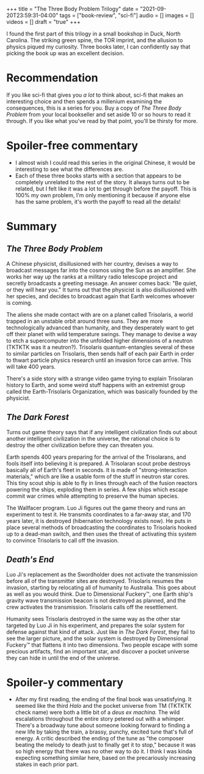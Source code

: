 +++
title = "The Three Body Problem Trilogy"
date = "2021-09-20T23:59:31-04:00"
tags = ["book-review", "sci-fi"]
audio = []
images = []
videos = []
draft = "true"
+++

I found the first part of this trilogy in a small bookshop in Duck, North Carolina.  The striking green spine, the TOR imprint, and the allusion to physics piqued my curiosity.  Three books later, I can confidently say that picking the book up was an excellent decision.

<!--more-->

# Recommendation

If you like sci-fi that gives you *a lot* to think about, sci-fi that makes an interesting choice and then spends a millenium examining the consequences, this is a series for you.  Buy a copy of *The Three Body Problem* from your local bookseller and set aside 10 or so hours to read it through.  If you like what you've read by that point, you'll be thirsty for more.

# Spoiler-free commentary

* I almost wish I could read this series in the original Chinese, it would be interesting to see what the differences are.
* Each of these three books starts with a section that appears to be completely unrelated to the rest of the story.  It always turns out to be related, but I felt like it was a lot to get through before the payoff.  This is 100% my own problem, I'm only mentioning it because if anyone else has the same problem, it's worth the payoff to read all the details!

# Summary

## *The Three Body Problem*

A Chinese physicist, disillusioned with her country, devises a way to broadcast messages far into the cosmos using the Sun as an amplifier.  She works her way up the ranks at a military radio telescope project and secretly broadcasts a greeting message.  An answer comes back: "Be quiet, or they will hear you."  It turns out that the physicist is also disillusioned with her species, and decides to broadcast again that Earth welcomes whoever is coming.

The aliens she made contact with are on a planet called Trisolaris, a world trapped in an unstable orbit around three suns.  They are more technologically advanced than humanity, and they desperately want to get off their planet with wild temperature swings.  They manage to devise a way to etch a supercomputer into the unfolded higher dimensions of a neutron (TKTKTK was it a neutron?).  Trisolaris quantum-entangles several of these to similar particles on Trisolaris, then sends half of each pair Earth in order to thwart particle physics research until an invasion force can arrive.  This will take 400 years.

There's a side story with a strange video game trying to explain Trisolaran history to Earth, and some weird stuff happens with an extremist group called the Earth-Trisolaris Organization, which was basically founded by the physicist.

## *The Dark Forest*

Turns out game theory says that if any intelligent civilization finds out about another intelligent civilization in the universe, the rational choice is to destroy the other civilization before they can threaten you.

Earth spends 400 years preparing for the arrival of the Trisolarans, and fools itself into believing it is prepared.  A Trisolaran scout probe destroys basically all of Earth's fleet in seconds.  It is made of "strong-interaction materials," which are like a usable form of the stuff in neutron star cores.  This tiny scout ship is able to fly in lines through each of the fusion reactors powering the ships, exploding them in series.  A few ships which escape commit war crimes while attempting to preserve the human species.

The Wallfacer program.  Luo Ji figures out the game theory and runs an experiment to test it.  He transmits coordinates to a far-away star, and 170 years later, it is destroyed (hibernation technology exists now).  He puts in place several methods of broadcasting the coordinates to Trisolaris hooked up to a dead-man switch, and then uses the threat of activating this system to convince Trisolaris to call off the invasion.


## *Death's End*

Luo Ji's replacement as the Swordholder does not activate the transmission before all of the transmitter sites are destroyed.  Trisolaris resumes the invasion, starting by relocating all of humanity to Australia.  This goes about as well as you would think.  Due to Dimensional Fuckery™, one Earth ship's gravity wave transmission beacon is not destroyed as planned, and the crew activates the transmission.  Trisolaris calls off the resettlement.

Humanity sees Trisolaris destroyed in the same way as the other star targeted by Luo Ji in his experiment, and prepares the solar system for defense against that kind of attack.  Just like in *The Dark Forest*, they fail to see the larger picture, and the solar system is destroyed by Dimensional Fuckery™ that flattens it into two dimensions.  Two people escape with some precious artifacts, find an important star, and discover a pocket universe they can hide in until the end of the universe.


# Spoiler-y commentary

* After my first reading, the ending of the final book was unsatisfying.  It seemed like the third *Halo* and the pocket universe from TM (TKTKTK check name) were both a little bit of a *deus ex machina.*  The wild escalations throughout the entire story petered out with a whimper.  There's a broadway tune about someone looking forward to finding a new life by taking the train, a brassy, punchy, excited tune that's full of energy.  A critic described the ending of the tune as "the composer beating the melody to death just to finally get it to stop," because it was so high energy that there was no other way to do it.  I think I was kinda expecting something similar here, based on the precariously increasing stakes in each prior part.
